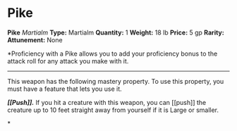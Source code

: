 # Pike

**Pike**
_Martialm_
**Type:** Martialm
**Quantity:** 1
**Weight:** 18 lb
**Price:** 5 gp
**Rarity:** 
**Attunement:** None

*Proficiency with a Pike allows you to add your proficiency bonus to the attack roll for any attack you make with it.
<div class="mastery-container"><hr />
<p>This weapon has the following mastery property. To use this property, you must have a feature that lets you use it.

***[[Push]].*** If you hit a creature with this weapon, you can [[push]] the creature up to 10 feet straight away from yourself if it is Large or smaller.</p>*